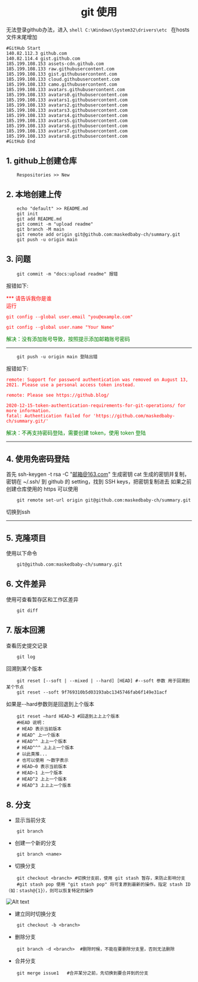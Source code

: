 # <center>git 使用</center>
无法登录github办法，进入 
```shell C:\Windows\System32\drivers\etc ```
在hosts文件末尾增加
```shell
#GitHub Start
140.82.112.3 github.com
140.82.114.4 gist.github.com
185.199.108.153 assets-cdn.github.com
185.199.108.133 raw.githubusercontent.com
185.199.108.133 gist.githubusercontent.com
185.199.108.133 cloud.githubusercontent.com
185.199.108.133 camo.githubusercontent.com
185.199.108.133 avatars.githubusercontent.com 
185.199.108.133 avatars0.githubusercontent.com
185.199.108.133 avatars1.githubusercontent.com
185.199.108.133 avatars2.githubusercontent.com
185.199.108.133 avatars3.githubusercontent.com
185.199.108.133 avatars4.githubusercontent.com
185.199.108.133 avatars5.githubusercontent.com
185.199.108.133 avatars6.githubusercontent.com
185.199.108.133 avatars7.githubusercontent.com
185.199.108.133 avatars8.githubusercontent.com
#GitHub End
```
## 1. github上创建仓库  
        Respositories >> New
## 2. 本地创建上传
```shell
    echo "default" >> README.md
    git init
    git add README.md
    git commit -m "upload readme"
    git branch -M main
    git remote add origin git@github.com:maskedbaby-ch/summary.git
    git push -u origin main
```
## 3. 问题
```shell
    git commit -m "docs:upload readme" 报错
```
报错如下:

<font color = red>

*** 请告诉我你是谁  
运行  
```shell
git config --global user.email "you@example.com"

git config --global user.name "Your Name"
```
</font>

<font color = green>
解决：没有添加账号导致，按照提示添加邮箱账号密码  
</font>  

**********************************************

```shell
    git push -u origin main 登陆出错
```  

报错如下:
<font color = red>
```shell
remote: Support for password authentication was removed on August 13, 2021. Please use a personal access token instead.   

remote: Please see https://github.blog/   

2020-12-15-token-authentication-requirements-for-git-operations/ for more information.
fatal: Authentication failed for 'https://github.com/maskedbaby-ch/summary.git/'
```
</font>

<font color = green>
解决：不再支持密码登陆，需要创建 token，使用 token 登陆
</font> 

*********************************************************
## 4. 使用免密码登陆
首先 ssh-keygen -t rsa -C "邮箱@163.com" 生成密钥
cat 生成的密钥并复制，密钥在 ~/.ssh/
到 github 的 setting，找到 SSH keys，把密钥复制进去
如果之前创建仓库使用的 https 可以使用
```shell
    git remote set-url origin git@github.com:maskedbaby-ch/summary.git
```
切换到ssh

******************************************************
## 5. 克隆项目
使用以下命令
```shell
    git@github.com:maskedbaby-ch/summary.git
```
## 6. 文件差异

使用可查看暂存区和工作区差异
```shell
    git diff
```
## 7. 版本回溯
查看历史提交记录

```shell
    git log
```
回溯到某个版本

```shell
    git reset [--soft | --mixed | --hard] [HEAD] #--soft 参数 用于回溯到某个节点
    git reset --soft 9f769310b5d03193abc1345746fab6f149e31acf
```

如果是--hard参数则是回退到上个版本

```shell
    git reset –hard HEAD~3 #回退到上上上个版本
    #HEAD 说明：
    # HEAD 表示当前版本
    # HEAD^ 上一个版本
    # HEAD^^ 上上一个版本
    # HEAD^^^ 上上上一个版本
    # 以此类推...
    # 也可以使用 ～数字表示
    # HEAD~0 表示当前版本
    # HEAD~1 上一个版本
    # HEAD^2 上上一个版本
    # HEAD^3 上上上一个版本
```

## 8. 分支 
* 显示当前分支 
```shell
    git branch   
```

* 创建一个新的分支 
```shell
    git branch <name>
```

* 切换分支
```shell
    git checkout <branch> #切换分支前，使用 git stash 暂存，来防止影响分支
    #git stash pop 使用 "git stash pop" 将可复原到最新的操作。指定 stash ID （如：stash@{1}），则可以恢复特定的操作
```
![Alt text](https://backlog.com/git-tutorial/tw/img/post/stepup/capture_stepup1_3_3.png "Stash")


* 建立同时切换分支
```shell
    git checkout -b <branch>
```

* 删除分支
```shell
    git branch -d <branch>  #删除时候，不能在要删除分支里，否则无法删除
```
* 合并分支
```shell
    git merge issue1   #合并某分之前，先切换到要合并到的分支
```





